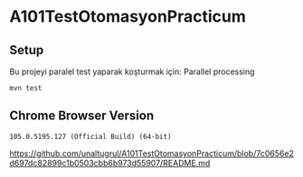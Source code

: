 # A101TestOtomasyonPracticum





## Setup
Bu projeyi paralel test yaparak koşturmak için:
Parallel processing
```
mvn test
```
## Chrome Browser Version
```
105.0.5195.127 (Official Build) (64-bit)
```
https://github.com/unaltugrul/A101TestOtomasyonPracticum/blob/7c0656e2d697dc82899c1b0503cbb6b973d55907/README.md
